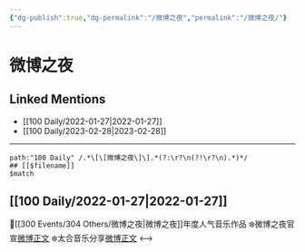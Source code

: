 ```yaml
---
{"dg-publish":true,"dg-permalink":"/微博之夜","permalink":"/微博之夜/"}
---
```


# 微博之夜

## Linked Mentions
- [[100 Daily/2022-01-27\|2022-01-27]]
- [[100 Daily/2023-02-28\|2023-02-28]]


---

```expander
path:"100 Daily" /.*\[\[微博之夜\]\].*(?:\r?\n(?!\r?\n).*)*/
## [[$filename]]
$match
```
## [[100 Daily/2022-01-27\|2022-01-27]]
🌟[[300 Events/304 Others/微博之夜\|微博之夜]]年度人气音乐作品
❄️微博之夜官宣[微博正文](https://m.weibo.cn/6466290670/4730293020001801)
❄️太合音乐分享[微博正文](https://m.weibo.cn/6466290670/4730340805182549)
<-->
